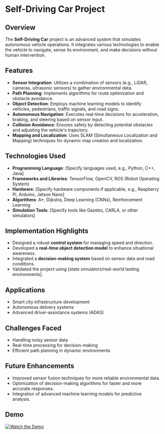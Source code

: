 # Self-Driving Car Project

## Overview
The **Self-Driving Car** project is an advanced system that simulates autonomous vehicle operations. It integrates various technologies to enable the vehicle to navigate, sense its environment, and make decisions without human intervention.

## Features
- **Sensor Integration**: Utilizes a combination of sensors (e.g., LiDAR, cameras, ultrasonic sensors) to gather environmental data.
- **Path Planning**: Implements algorithms for route optimization and obstacle avoidance.
- **Object Detection**: Employs machine learning models to identify vehicles, pedestrians, traffic signals, and road signs.
- **Autonomous Navigation**: Executes real-time decisions for acceleration, braking, and steering based on sensor input.
- **Collision Avoidance**: Ensures safety by detecting potential obstacles and adjusting the vehicle's trajectory.
- **Mapping and Localization**: Uses SLAM (Simultaneous Localization and Mapping) techniques for dynamic map creation and localization.

## Technologies Used
- **Programming Language**: [Specify languages used, e.g., Python, C++, Java]
- **Frameworks and Libraries**: TensorFlow, OpenCV, ROS (Robot Operating System)
- **Hardware**: [Specify hardware components if applicable, e.g., Raspberry Pi, Arduino, Jetson Nano]
- **Algorithms**: A*, Dijkstra, Deep Learning (CNNs), Reinforcement Learning
- **Simulation Tools**: [Specify tools like Gazebo, CARLA, or other simulators]

## Implementation Highlights
- Designed a robust **control system** for managing speed and direction.
- Developed a **real-time object detection model** to enhance situational awareness.
- Integrated a **decision-making system** based on sensor data and road conditions.
- Validated the project using [state simulators/real-world testing environments].

## Applications
- Smart city infrastructure development
- Autonomous delivery systems
- Advanced driver-assistance systems (ADAS)

## Challenges Faced
- Handling noisy sensor data
- Real-time processing for decision-making
- Efficient path planning in dynamic environments

## Future Enhancements
- Improved sensor fusion techniques for more reliable environmental data.
- Optimization of decision-making algorithms for faster and more accurate responses.
- Integration of advanced machine learning models for predictive analysis.

## Demo
[![Watch the Demo](https://img.youtube.com/vi/HMqbf-vf7_I/0.jpg)](https://youtu.be/HMqbf-vf7_I)

